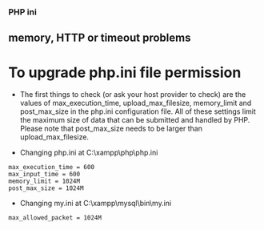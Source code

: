 ### PHP ini ###
## memory, HTTP or timeout problems

# To upgrade php.ini file permission
* The first things to check (or ask your host provider to check) are the values of max_execution_time, upload_max_filesize, memory_limit and post_max_size in the php.ini configuration file. 
All of these settings limit the maximum size of data that can be submitted and handled by PHP. 
Please note that post_max_size needs to be larger than upload_max_filesize.

* Changing php.ini at C:\xampp\php\php.ini
```
max_execution_time = 600
max_input_time = 600
memory_limit = 1024M
post_max_size = 1024M
```
* Changing my.ini at C:\xampp\mysql\bin\my.ini
```
max_allowed_packet = 1024M
```